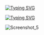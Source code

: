 

[![Typing SVG](https://readme-typing-svg.herokuapp.com?font=Fira+Code&size=15&pause=1000&color=3FF73D&width=435&lines=Hola+soy+Brakions;Actualmente+estoy+aprendiendo+estas+tecnolog%C3%ADas)](https://git.io/typing-svg)

[![Typing SVG](https://readme-typing-svg.herokuapp.com?font=Fira+Code&size=15&pause=1000&color=3FF73D&width=435&lines=Hi%2C+I'm+Brakions.;I+am+currently+learning+these+technologies)](https://git.io/typing-svg)

![Screenshot_5](https://user-images.githubusercontent.com/93687273/184558018-a966938c-f39e-4649-bdc4-88495a7af9a7.png)
